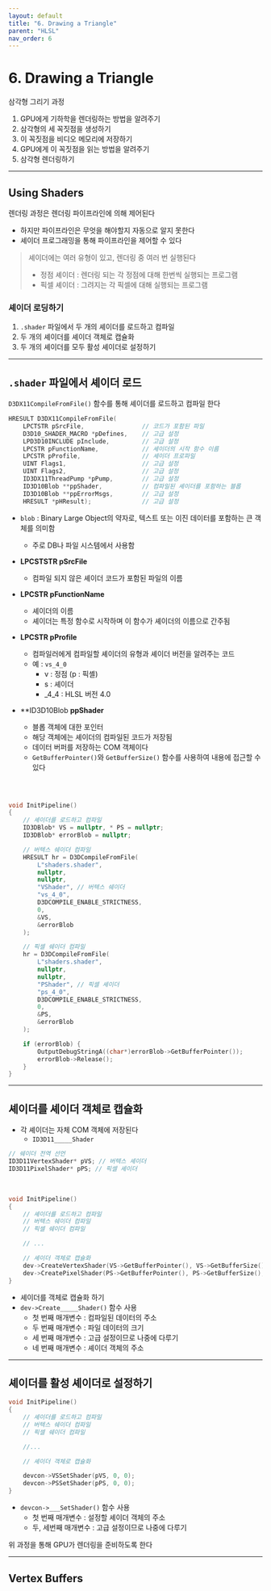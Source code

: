 ```yaml
---
layout: default
title: "6. Drawing a Triangle"
parent: "HLSL"
nav_order: 6
---
```


# 6. Drawing a Triangle
삼각형 그리기 과정

1. GPU에게 기하학을 렌더링하는 방법을 알려주기
2. 삼각형의 세 꼭짓점을 생성하기
3. 이 꼭짓점을 비디오 메모리에 저장하기
4. GPU에게 이 꼭짓점을 읽는 방법을 알려주기
5. 삼각형 렌더링하기

---

## Using Shaders
렌더링 과정은 렌더링 파이프라인에 의해 제어된다
- 하지만 파이프라인은 무엇을 해야할지 자동으로 알지 못한다
- 셰이더 프로그래밍을 통해 파이프라인을 제어할 수 있다

> 셰이더에는 여러 유형이 있고, 렌더링 중 여러 번 실행된다
> - 정점 셰이더 : 렌더링 되는 각 정점에 대해 한번씩 실행되는 프로그램
> - 픽셀 셰이더 : 그려지는 각 픽셀에 대해 실행되는 프로그램

### 셰이더 로딩하기
1. `.shader` 파일에서 두 개의 셰이더를 로드하고 컴파일
2. 두 개의 셰이더를 셰이더 객체로 캡슐화
3. 두 개의 셰이더를 모두 활성 셰이더로 설정하기

---

## `.shader` 파일에서 셰이더 로드
`D3DX11CompileFromFile()` 함수를 통해 셰이더를 로드하고 컴파일 한다

```c++
HRESULT D3DX11CompileFromFile(
    LPCTSTR pSrcFile,                // 코드가 포함된 파일
    D3D10_SHADER_MACRO *pDefines,    // 고급 설정
    LPD3D10INCLUDE pInclude,         // 고급 설정
    LPCSTR pFunctionName,            // 셰이더의 시작 함수 이름
    LPCSTR pProfile,                 // 셰이더 프로파일
    UINT Flags1,                     // 고급 설정
    UINT Flags2,                     // 고급 설정
    ID3DX11ThreadPump *pPump,        // 고급 설정
    ID3D10Blob **ppShader,           // 컴파일된 셰이더를 포함하는 블롭
    ID3D10Blob **ppErrorMsgs,        // 고급 설정
    HRESULT *pHResult);              // 고급 설정
```

- `blob` : Binary Large Object의 약자로, 텍스트 또는 이진 데이터를 포함하는 큰 객체를 의미함
    - 주로 DB나 파일 시스템에서 사용함

- **LPCSTSTR pSrcFile**
  - 컴파일 되지 않은 셰이더 코드가 포함된 파일의 이름
- **LPCSTR pFunctionName**
  -  셰이더의 이름
  -  셰이더는 특정 함수로 시작하며 이 함수가 셰이더의 이름으로 간주됨
- **LPCSTR pProfile**
  - 컴파일러에게 컴파일할 셰이더의 유형과 셰이더 버전을 알려주는 코드
  - 예 : `vs_4_0`
    - v : 정점 (p : 픽셸)
    - s : 셰이더
    - _4_4 : HLSL 버전 4.0 
- **ID3D10Blob **ppShader**
  - 블롭 객체에 대한 포인터
  - 해당 객체에는 셰이더의 컴파일된 코드가 저장됨
  - 데이터 버퍼를 저장하는 COM 객체이다
  - `GetBufferPointer()`와 `GetBufferSize()` 함수를 사용하여 내용에 접근할 수 있다

<br>

```c++

void InitPipeline()
{
	// 셰이더를 로드하고 컴파일
	ID3DBlob* VS = nullptr, * PS = nullptr;
	ID3DBlob* errorBlob = nullptr;

	// 버텍스 쉐이더 컴파일
	HRESULT hr = D3DCompileFromFile(
		L"shaders.shader",
		nullptr,
		nullptr,
		"VShader", // 버텍스 쉐이더
		"vs_4_0",
		D3DCOMPILE_ENABLE_STRICTNESS,
		0,
		&VS,
		&errorBlob
	);

	// 픽셀 쉐이더 컴파일
	hr = D3DCompileFromFile(
		L"shaders.shader",
		nullptr,
		nullptr,
		"PShader", // 픽셀 셰이더
		"ps_4_0",
		D3DCOMPILE_ENABLE_STRICTNESS,
		0,
		&PS,
		&errorBlob
	);

	if (errorBlob) {
		OutputDebugStringA((char*)errorBlob->GetBufferPointer());
		errorBlob->Release();
	}
}
```

---

## 셰이더를 셰이더 객체로 캡슐화
- 각 셰이더는 자체 COM 객체에 저장된다
  - `ID3D11_____Shader`

```c++
// 쉐이더 전역 선언
ID3D11VertexShader* pVS; // 버텍스 셰이더
ID3D11PixelShader* pPS; // 픽셀 셰이더
```

<br>

```c++
void InitPipeline()
{
	// 셰이더를 로드하고 컴파일
	// 버텍스 쉐이더 컴파일
	// 픽셀 쉐이더 컴파일

    // ...

	// 셰이더 객체로 캡슐화
	dev->CreateVertexShader(VS->GetBufferPointer(), VS->GetBufferSize(), NULL, &pVS);
	dev->CreatePixelShader(PS->GetBufferPointer(), PS->GetBufferSize(), NULL, &pPS);
}
```

- 셰이더를 객체로 캡슐화 하기
- `dev->Create_____Shader()` 함수 사용
  - 첫 번째 매개변수 : 컴파일된 데이터의 주소
  - 두 번째 매개변수 : 파일 데이터의 크기
  - 세 번째 매개변수 : 고급 설정이므로 나중에 다루기
  - 네 번째 매개변수 : 셰이더 객체의 주소

---

## 셰이더를 활성 셰이더로 설정하기

```c++
void InitPipeline()
{
	// 셰이더를 로드하고 컴파일
	// 버텍스 쉐이더 컴파일
	// 픽셀 쉐이더 컴파일

    //...

	// 셰이더 객체로 캡슐화

    devcon->VSSetShader(pVS, 0, 0);
	devcon->PSSetShader(pPS, 0, 0);
}
```

- `devcon->___SetShader()` 함수 사용
  - 첫 번째 매개변수 : 설정할 셰이더 객체의 주소
  - 두, 세번째 매개변수 : 고급 설정이므로 나중에 다루기

위 과정을 통해 GPU가 렌더링을 준비하도록 한다

---

## Vertex Buffers
